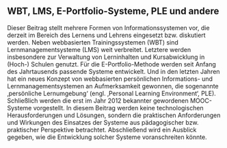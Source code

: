 <!-- filename: 00_Systeme_im_Einsatz.md -->
<!-- title: Systeme im Einsatz -->

<!-- tags: #systeme,#einfuehrung,#paedagogikpsychologie -->
<!-- authors: Behnam Taraghi, Martin Ebner, Sandra Schön -->

## WBT, LMS, E-Portfolio-Systeme, PLE und andere

Dieser Beitrag stellt mehrere Formen von Informationssystemen vor, die derzeit im Bereich des Lernens und Lehrens eingesetzt bzw. diskutiert werden. Neben webbasierten Trainingssystemen (WBT) sind Lernmanagementsysteme (LMS) weit verbreitet. Letztere werden insbesondere zur Verwaltung von Lerninhalten und Kursabwicklung in (Hoch-) Schulen genutzt. Für die E-Portfolio-Methode werden seit Anfang des Jahrtausends passende Systeme entwickelt. Und in den letzten Jahren hat ein neues Konzept von webbasierten persönlichen Informations- und Lernmanagementsystemen an Aufmerksamkeit gewonnen, die sogenannte ‚persönliche Lernumgebung‘ (engl. ‚Personal Learning Environment‘, PLE). Schließlich werden die erst im Jahr 2012 bekannter gewordenen MOOC-Systeme vorgestellt. In diesem Beitrag werden keine technologischen Herausforderungen und Lösungen, sondern die praktischen Anforderungen und Wirkungen des Einsatzes der Systeme aus pädagogischer bzw. praktischer Perspektive betrachtet. Abschließend wird ein Ausblick gegeben, wie die Entwicklung solcher Systeme voranschreiten könnte.

